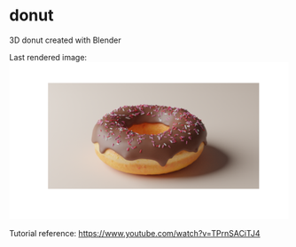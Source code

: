 # donut
3D donut created with Blender

Last rendered image:
![](
https://github.com/fabriciopf/donut/blob/master/outputs/05%20bread%20burn.png)

Tutorial reference:
https://www.youtube.com/watch?v=TPrnSACiTJ4
